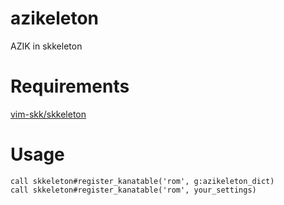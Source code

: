 # azikeleton

AZIK in skkeleton

# Requirements

[vim-skk/skkeleton](https://github.com/vim-skk/skkeleton.git)

# Usage

```vim
call skkeleton#register_kanatable('rom', g:azikeleton_dict)
call skkeleton#register_kanatable('rom', your_settings)
```
